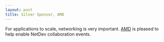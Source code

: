 ```yaml
---
layout: post
title: Silver Sponsor, AMD
---
```


For applications to scale, networking is very important. 
[AMD](https://www.amd.com) is pleased to help enable NetDev collaboration events.
